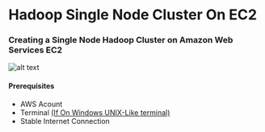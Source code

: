 # Hadoop Single Node Cluster On EC2

### Creating a Single Node Hadoop Cluster on Amazon Web Services EC2

![alt text](https://mapr.com/products/apache-hadoop/assets/hadoop-logo.png "Hadoop Logo")

#### Prerequisites
* AWS Acount
* Terminal [(If On Windows UNIX-Like terminal)](https://itsfoss.com/run-linux-commands-in-windows/)
* Stable Internet Connection

